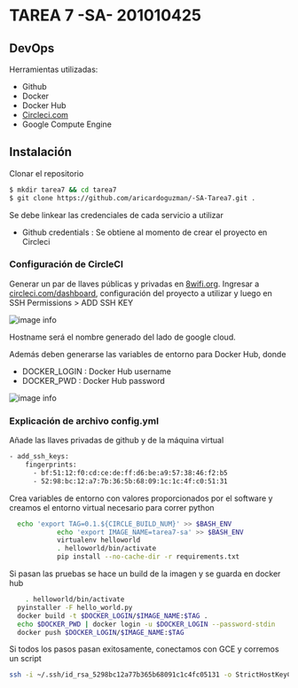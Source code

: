# TAREA 7 -SA- 201010425
## DevOps
Herramientas utilizadas:
  - Github
  - Docker
  - Docker Hub
  - [Circleci.com](https://circleci.com/)
  - Google Compute Engine
## Instalación

Clonar el repositorio
```sh
$ mkdir tarea7 && cd tarea7
$ git clone https://github.com/aricardoguzman/-SA-Tarea7.git .
```
Se debe linkear las credenciales de cada servicio a utilizar
  - Github credentials : Se obtiene al momento de crear el proyecto en Circleci

### Configuración de CircleCI

Generar un par de llaves públicas y privadas en [8wifi.org](https://8gwifi.org/sshfunctions.jsp). Ingresar a [circleci.com/dashboard](https://circleci.com/dashboard), configuración del proyecto a utilizar y luego en SSH Permissions > ADD SSH KEY

![image info](https://drive.google.com/open?id=1qKleckHoFLWvNYCLn_iZ25a9OXYGAK04)

Hostname será el nombre generado del lado de google cloud.

Además deben generarse las variables de entorno para Docker Hub, donde

  - DOCKER_LOGIN : Docker Hub username
  - DOCKER_PWD : Docker Hub password

![image info](https://drive.google.com/open?id=1gLPLRlL-Qd0Iwy0D63E6MzCu8cCRQpog)


### Explicación de archivo config.yml

Añade las llaves privadas de github y de la máquina virtual

```sh
- add_ssh_keys:
    fingerprints:
      - bf:51:12:f0:cd:ce:de:ff:d6:be:a9:57:38:46:f2:b5
      - 52:98:bc:12:a7:7b:36:5b:68:09:1c:1c:4f:c0:51:31
```

Crea variables de entorno con valores proporcionados por el software y creamos el entorno virtual necesario para correr python

```sh
  echo 'export TAG=0.1.${CIRCLE_BUILD_NUM}' >> $BASH_ENV
            echo 'export IMAGE_NAME=tarea7-sa' >> $BASH_ENV
            virtualenv helloworld
            . helloworld/bin/activate
            pip install --no-cache-dir -r requirements.txt
```
Si pasan las pruebas se hace un build de la imagen y se guarda en docker hub

```sh
    . helloworld/bin/activate
  pyinstaller -F hello_world.py
  docker build -t $DOCKER_LOGIN/$IMAGE_NAME:$TAG .
  echo $DOCKER_PWD | docker login -u $DOCKER_LOGIN --password-stdin
  docker push $DOCKER_LOGIN/$IMAGE_NAME:$TAG
```

Si todos los pasos pasan exitosamente, conectamos con GCE y corremos un script
```sh
ssh -i ~/.ssh/id_rsa_5298bc12a77b365b68091c1c4fc05131 -o StrictHostKeyChecking=no a.ricardoguzman@35.192.155.141 "/bin/bash ./deploy_app.sh $DOCKER_LOGIN/$IMAGE_NAME:$TAG"
```